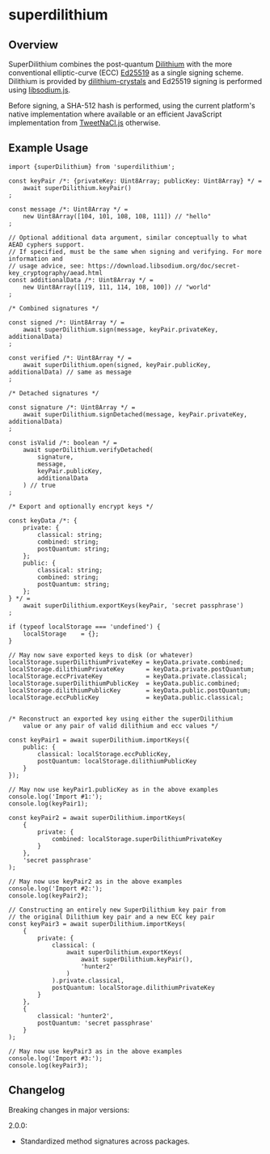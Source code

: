 # superdilithium

## Overview

SuperDilithium combines the post-quantum [Dilithium](https://pq-crystals.org/dilithium) with
the more conventional elliptic-curve (ECC) [Ed25519](https://ed25519.cr.yp.to) as a single
signing scheme. Dilithium is provided by
[dilithium-crystals](https://github.com/cyph/pqcrypto.js/tree/master/packages/dilithium-crystals)
and Ed25519 signing is performed using [libsodium.js](https://github.com/jedisct1/libsodium.js).

Before signing, a SHA-512 hash is performed, using the current platform's native implementation
where available or an efficient JavaScript implementation from
[TweetNaCl.js](https://github.com/dchest/tweetnacl-js) otherwise.

## Example Usage

	import {superDilithium} from 'superdilithium';

	const keyPair /*: {privateKey: Uint8Array; publicKey: Uint8Array} */ =
		await superDilithium.keyPair()
	;

	const message /*: Uint8Array */ =
		new Uint8Array([104, 101, 108, 108, 111]) // "hello"
	;

	// Optional additional data argument, similar conceptually to what AEAD cyphers support.
	// If specified, must be the same when signing and verifying. For more information and
	// usage advice, see: https://download.libsodium.org/doc/secret-key_cryptography/aead.html
	const additionalData /*: Uint8Array */ =
		new Uint8Array([119, 111, 114, 108, 100]) // "world"
	;

	/* Combined signatures */

	const signed /*: Uint8Array */ =
		await superDilithium.sign(message, keyPair.privateKey, additionalData)
	;

	const verified /*: Uint8Array */ =
		await superDilithium.open(signed, keyPair.publicKey, additionalData) // same as message
	;

	/* Detached signatures */

	const signature /*: Uint8Array */ =
		await superDilithium.signDetached(message, keyPair.privateKey, additionalData)
	;

	const isValid /*: boolean */ =
		await superDilithium.verifyDetached(
			signature,
			message,
			keyPair.publicKey,
			additionalData
		) // true
	;

	/* Export and optionally encrypt keys */

	const keyData /*: {
		private: {
			classical: string;
			combined: string;
			postQuantum: string;
		};
		public: {
			classical: string;
			combined: string;
			postQuantum: string;
		};
	} */ =
		await superDilithium.exportKeys(keyPair, 'secret passphrase')
	;

	if (typeof localStorage === 'undefined') {
		localStorage	= {};
	}

	// May now save exported keys to disk (or whatever)
	localStorage.superDilithiumPrivateKey = keyData.private.combined;
	localStorage.dilithiumPrivateKey      = keyData.private.postQuantum;
	localStorage.eccPrivateKey            = keyData.private.classical;
	localStorage.superDilithiumPublicKey  = keyData.public.combined;
	localStorage.dilithiumPublicKey       = keyData.public.postQuantum;
	localStorage.eccPublicKey             = keyData.public.classical;


	/* Reconstruct an exported key using either the superDilithium
		value or any pair of valid dilithium and ecc values */

	const keyPair1 = await superDilithium.importKeys({
		public: {
			classical: localStorage.eccPublicKey,
			postQuantum: localStorage.dilithiumPublicKey
		}
	});

	// May now use keyPair1.publicKey as in the above examples
	console.log('Import #1:');
	console.log(keyPair1);

	const keyPair2 = await superDilithium.importKeys(
		{
			private: {
				combined: localStorage.superDilithiumPrivateKey
			}
		},
		'secret passphrase'
	);

	// May now use keyPair2 as in the above examples
	console.log('Import #2:');
	console.log(keyPair2);

	// Constructing an entirely new SuperDilithium key pair from
	// the original Dilithium key pair and a new ECC key pair
	const keyPair3 = await superDilithium.importKeys(
		{
			private: {
				classical: (
					await superDilithium.exportKeys(
						await superDilithium.keyPair(),
						'hunter2'
					)
				).private.classical,
				postQuantum: localStorage.dilithiumPrivateKey
			}
		},
		{
			classical: 'hunter2',
			postQuantum: 'secret passphrase'
		}
	);

	// May now use keyPair3 as in the above examples
	console.log('Import #3:');
	console.log(keyPair3);

## Changelog

Breaking changes in major versions:

2.0.0:

* Standardized method signatures across packages.
